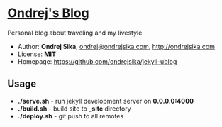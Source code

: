 # [Ondrej's Blog](https://ondrejs.cz)

Personal blog about traveling and my livestyle

* Author: __Ondrej Sika__, <ondrej@ondrejsika.com>, <http://ondrejsika.com>
* License: __MIT__
* Homepage: <https://github.com/ondrejsika/jekyll-ublog>


## Usage

* __./serve.sh__ - run jekyll development server on __0.0.0.0:4000__
* __./build.sh__ - build site to **_site** directory
* __./deploy.sh__ - git push to all remotes

